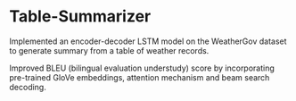 # Table-Summarizer

Implemented an encoder-decoder LSTM model on the WeatherGov dataset to generate summary from a table of weather records.

Improved BLEU (bilingual evaluation understudy) score by incorporating pre-trained GloVe embeddings, attention mechanism and beam search decoding.
